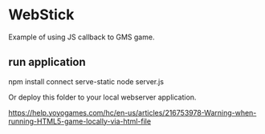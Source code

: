 # WebStick

Example of using JS callback to GMS game.

## run application
npm install connect serve-static
node server.js

Or deploy this folder to your local webserver application.

https://help.yoyogames.com/hc/en-us/articles/216753978-Warning-when-running-HTML5-game-locally-via-html-file